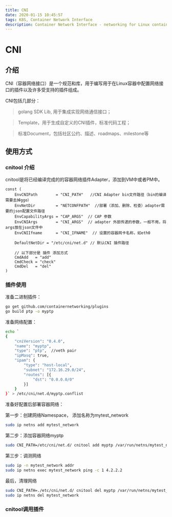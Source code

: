 ```yaml
---
title: CNI
date: 2020-01-15 10:45:57
tags: K8S, Container Network Interface
description: Container Network Interface - networking for Linux containers
---
```


# CNI

## 介绍

CNI（容器网络接口）是一个规范和库，用于编写用于在Linux容器中配置网络接口的插件以及许多受支持的插件组成。

CNI包括几部分： 

> golang SDK Lib, 用于集成实现网络通信接口；

> Template，用于生成自定义的CNI插件，标准代码工程；

> 标准Document，包括社区公约、描述、roadmaps、milestone等

## 使用方式

### cnitool 介绍

cnitool是将已经编译完成的的容器网络插件Adapter，添加到VM中或者PM中。

```golang
const (
	EnvCNIPath        = "CNI_PATH"   //CNI Adapter bin文件路径（bin的编译需要去掉ggo）
	EnvNetDir         = "NETCONFPATH"  //部署（添加、删除、检查）adapter需要的json配置文件路径
	EnvCapabilityArgs = "CAP_ARGS"  // CAP 参数
	EnvCNIArgs        = "CNI_ARGS"  // adapter 外部传递的参数，一般不用，将args放在json文件中
	EnvCNIIfname      = "CNI_IFNAME"  // 设置的容器网卡名称，如eth0

	DefaultNetDir = "/etc/cni/net.d" // 默认CNI 插件路径

	// 以下部分是 插件 添加方式
	CmdAdd   = "add"
	CmdCheck = "check"
	CmdDel   = "del"
)
```

### 插件使用

准备二进制插件：
```bash
go get github.com/containernetworking/plugins
go build ptp -o myptp
```


准备网络配置：
```bash
echo `
{
	"cniVersion": "0.4.0",
	"name": "myptp",
	"type": "ptp",  //veth pair
	"ipMasq": true,
	"ipam": {
		"type": "host-local",
		"subnet": "172.16.29.0/24",
		"routes": [{
			"dst": "0.0.0.0/0"
		}]
	}
}` > /etc/cni/net.d/myptp.conflist
```

准备好配置后部署容器网络：

第一步：创建网络Namespace， 添加名称为mytest_network
```bash
sudo ip netns add mytest_network
```

第二步：添加容器网络myptp
```bash
sudo CNI_PATH=/etc/cni/net.d/ cnitool add myptp /var/run/netns/mytest_network
```

第三步：调测网络
```bash
sudo ip -n mytest_network addr
sudo ip netns exec mytest_network ping -c 1 4.2.2.2
```

最后，清理网络
```bash
sudo CNI_PATH=./etc/cni/net.d/ cnitool del myptp /var/run/netns/mytest_network
sudo ip netns del mytest_network
```

### cnitool调用插件



